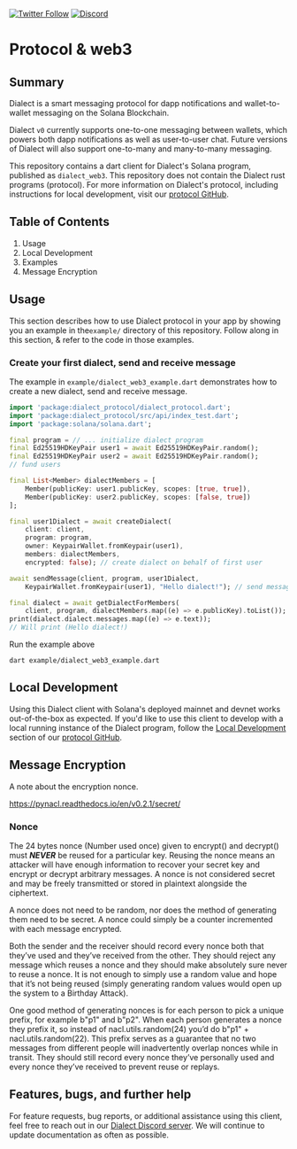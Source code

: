 
[![Twitter Follow](https://img.shields.io/twitter/follow/saydialect?style=social)](https://twitter.com/saydialect)
[![Discord](https://img.shields.io/discord/944285706963017758?label=Discord)](https://discord.gg/cxtZVyrJ)

# Protocol & web3

## Summary

Dialect is a smart messaging protocol for dapp notifications and wallet-to-wallet messaging on the Solana Blockchain.

Dialect `v0` currently supports one-to-one messaging between wallets, which powers both dapp notifications as well as user-to-user chat. Future versions of Dialect will also support one-to-many and many-to-many messaging.

This repository contains a dart client for Dialect's Solana program, published as `dialect_web3`. This repository does not contain the Dialect rust programs (protocol). For more information on Dialect's protocol, including instructions for local development, visit our [protocol GitHub](https://github.com/dialectlabs/protocol).

## Table of Contents

1. Usage
2. Local Development
3. Examples
4. Message Encryption

## Usage

This section describes how to use Dialect protocol in your app by showing you an example in the`example/` directory of this repository. Follow along in this section, & refer to the code in those examples.

### Create your first dialect, send and receive message

The example in `example/dialect_web3_example.dart` demonstrates how to create a new dialect, send and receive message.

```dart
import 'package:dialect_protocol/dialect_protocol.dart';
import 'package:dialect_protocol/src/api/index_test.dart';
import 'package:solana/solana.dart';

final program = // ... initialize dialect program
final Ed25519HDKeyPair user1 = await Ed25519HDKeyPair.random();
final Ed25519HDKeyPair user2 = await Ed25519HDKeyPair.random();
// fund users

final List<Member> dialectMembers = [
    Member(publicKey: user1.publicKey, scopes: [true, true]),
    Member(publicKey: user2.publicKey, scopes: [false, true])
];

final user1Dialect = await createDialect(
    client: client,
    program: program,
    owner: KeypairWallet.fromKeypair(user1),
    members: dialectMembers,
    encrypted: false); // create dialect on behalf of first user

await sendMessage(client, program, user1Dialect,
    KeypairWallet.fromKeypair(user1), "Hello dialect!"); // send message

final dialect = await getDialectForMembers(
    client, program, dialectMembers.map((e) => e.publicKey).toList()); // get dialect
print(dialect.dialect.messages.map((e) => e.text));
// Will print (Hello dialect!)
```

Run the example above

```shell
dart example/dialect_web3_example.dart
```

## Local Development

Using this Dialect client with Solana's deployed mainnet and devnet works out-of-the-box as expected. If you'd like to use this client to develop with a local running instance of the Dialect program, follow the [Local Development](https://github.com/dialectlabs/protocol#local-development) section of our [protocol GitHub](https://github.com/dialectlabs/protocol).

## Message Encryption

A note about the encryption nonce.

https://pynacl.readthedocs.io/en/v0.2.1/secret/

### Nonce

The 24 bytes nonce (Number used once) given to encrypt() and decrypt() must **_NEVER_** be reused for a particular key.
Reusing the nonce means an attacker will have enough information to recover your secret key and encrypt or decrypt arbitrary messages.
A nonce is not considered secret and may be freely transmitted or stored in plaintext alongside the ciphertext.

A nonce does not need to be random, nor does the method of generating them need to be secret.
A nonce could simply be a counter incremented with each message encrypted.

Both the sender and the receiver should record every nonce both that they’ve used and they’ve received from the other.
They should reject any message which reuses a nonce and they should make absolutely sure never to reuse a nonce.
It is not enough to simply use a random value and hope that it’s not being reused (simply generating random values would open up the system to a Birthday Attack).

One good method of generating nonces is for each person to pick a unique prefix, for example b"p1" and b"p2". When each person generates a nonce they prefix it, so instead of nacl.utils.random(24) you’d do b"p1" + nacl.utils.random(22). This prefix serves as a guarantee that no two messages from different people will inadvertently overlap nonces while in transit. They should still record every nonce they’ve personally used and every nonce they’ve received to prevent reuse or replays.

## Features, bugs, and further help

For feature requests, bug reports, or additional assistance using this client, feel free to reach out in our [Dialect Discord server](https://discord.gg/cxtZVyrJ). We will continue to update documentation as often as possible.